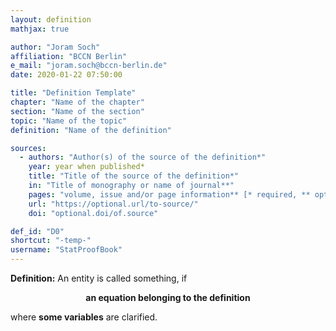```yaml
---
layout: definition
mathjax: true

author: "Joram Soch"
affiliation: "BCCN Berlin"
e_mail: "joram.soch@bccn-berlin.de"
date: 2020-01-22 07:50:00

title: "Definition Template"
chapter: "Name of the chapter"
section: "Name of the section"
topic: "Name of the topic"
definition: "Name of the definition"

sources:
  - authors: "Author(s) of the source of the definition*"
    year: year when published*
    title: "Title of the source of the definition*"
    in: "Title of monography or name of journal**"
    pages: "volume, issue and/or page information** [* required, ** optional]"
    url: "https://optional.url/to-source/"
    doi: "optional.doi/of.source"

def_id: "D0"
shortcut: "-temp-"
username: "StatProofBook"
---
```



**Definition:** An entity is called something, if

$$ \label{eq:Definition}
\textbf{an equation belonging to the definition}
$$

where $\textbf{some variables}$ are clarified.